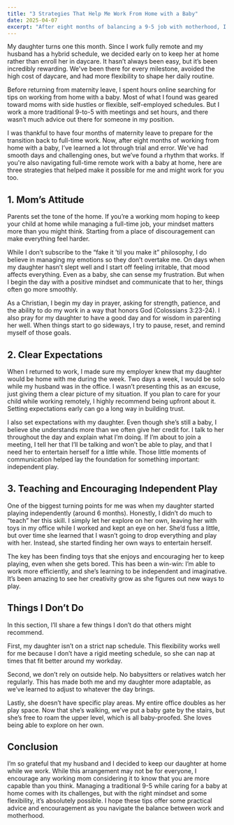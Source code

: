 ```yaml
---
title: "3 Strategies That Help Me Work From Home with a Baby"
date: 2025-04-07
excerpt: "After eight months of balancing a 9-5 job with motherhood, I’m sharing the top three strategies that have helped me successfully work from home with a baby."
---
```


My daughter turns one this month. Since I work fully remote and my husband has a hybrid schedule, we decided early on to keep her at home rather than enroll her in daycare. It hasn’t always been easy, but it’s been incredibly rewarding. We've been there for every milestone, avoided the high cost of daycare, and had more flexibility to shape her daily routine.

Before returning from maternity leave, I spent hours online searching for tips on working from home with a baby. Most of what I found was geared toward moms with side hustles or flexible, self-employed schedules. But I work a more traditional 9-to-5 with meetings and set hours, and there wasn’t much advice out there for someone in my position.

I was thankful to have four months of maternity leave to prepare for the transition back to full-time work. Now, after eight months of working from home with a baby, I’ve learned a lot through trial and error. We've had smooth days and challenging ones, but we’ve found a rhythm that works. If you're also navigating full-time remote work with a baby at home, here are three strategies that helped make it possible for me and might work for you too.

## 1. Mom’s Attitude

Parents set the tone of the home. If you’re a working mom hoping to keep your child at home while managing a full-time job, your mindset matters more than you might think. Starting from a place of discouragement can make everything feel harder.

While I don’t subscribe to the “fake it ’til you make it” philosophy, I do believe in managing my emotions so they don’t overtake me. On days when my daughter hasn’t slept well and I start off feeling irritable, that mood affects everything. Even as a baby, she can sense my frustration. But when I begin the day with a positive mindset and communicate that to her, things often go more smoothly.

As a Christian, I begin my day in prayer, asking for strength, patience, and the ability to do my work in a way that honors God (Colossians 3:23-24). I also pray for my daughter to have a good day and for wisdom in parenting her well. When things start to go sideways, I try to pause, reset, and remind myself of those goals.


## 2. Clear Expectations

When I returned to work, I made sure my employer knew that my daughter would be home with me during the week. Two days a week, I would be solo while my husband was in the office. I wasn’t presenting this as an excuse, just giving them a clear picture of my situation. If you plan to care for your child while working remotely, I highly recommend being upfront about it. Setting expectations early can go a long way in building trust.

I also set expectations with my daughter. Even though she’s still a baby, I believe she understands more than we often give her credit for. I talk to her throughout the day and explain what I’m doing. If I’m about to join a meeting, I tell her that I’ll be talking and won’t be able to play, and that I need her to entertain herself for a little while. Those little moments of communication helped lay the foundation for something important: independent play.

## 3. Teaching and Encouraging Independent Play

One of the biggest turning points for me was when my daughter started playing independently (around 6 months). Honestly, I didn’t do much to “teach” her this skill. I simply let her explore on her own, leaving her with toys in my office while I worked and kept an eye on her. She’d fuss a little, but over time she learned that I wasn’t going to drop everything and play with her. Instead, she started finding her own ways to entertain herself.

The key has been finding toys that she enjoys and encouraging her to keep playing, even when she gets bored. This has been a win-win: I’m able to work more efficiently, and she’s learning to be independent and imaginative. It’s been amazing to see her creativity grow as she figures out new ways to play.

## Things I Don’t Do

In this section, I’ll share a few things I don’t do that others might recommend.

First, my daughter isn’t on a strict nap schedule. This flexibility works well for me because I don’t have a rigid meeting schedule, so she can nap at times that fit better around my workday.

Second, we don’t rely on outside help. No babysitters or relatives watch her regularly. This has made both me and my daughter more adaptable, as we’ve learned to adjust to whatever the day brings.

Lastly, she doesn’t have specific play areas. My entire office doubles as her play space. Now that she’s walking, we’ve put a baby gate by the stairs, but she’s free to roam the upper level, which is all baby-proofed. She loves being able to explore on her own.

## Conclusion

I’m so grateful that my husband and I decided to keep our daughter at home while we work. While this arrangement may not be for everyone, I encourage any working mom considering it to know that you are more capable than you think. Managing a traditional 9-5 while caring for a baby at home comes with its challenges, but with the right mindset and some flexibility, it’s absolutely possible. I hope these tips offer some practical advice and encouragement as you navigate the balance between work and motherhood.
